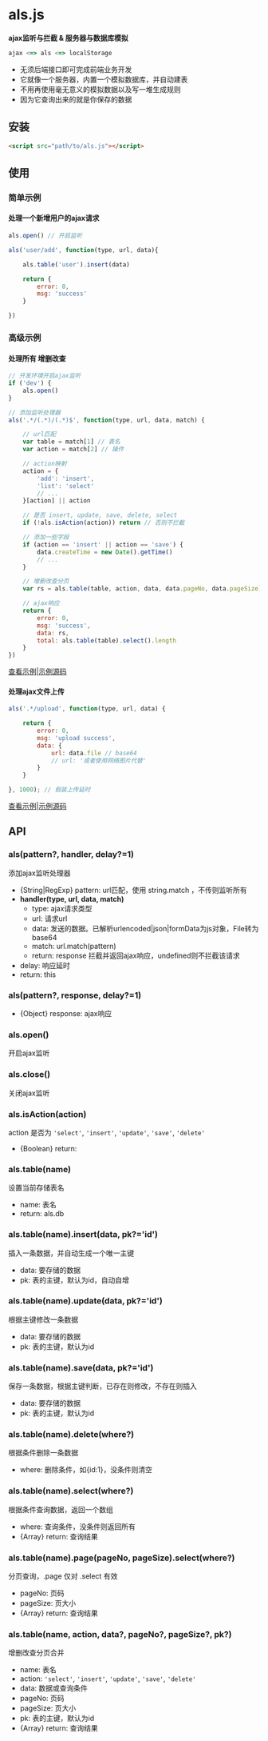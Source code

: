 # als.js

**ajax监听与拦截 & 服务器与数据库模拟**
```javascript
ajax <=> als <=> localStorage
```

* 无须后端接口即可完成前端业务开发
* 它就像一个服务器，内置一个模拟数据库，并自动建表
* 不用再使用毫无意义的模拟数据以及写一堆生成规则
* 因为它查询出来的就是你保存的数据


## 安装
```html
<script src="path/to/als.js"></script>
```

## 使用

### 简单示例

#### 处理一个新增用户的ajax请求

```javascript
als.open() // 开启监听
```
```javascript
als('user/add', function(type, url, data){

    als.table('user').insert(data)

    return {
        error: 0,
        msg: 'success'
    }

})
```

### 高级示例

#### 处理所有 增删改查
```javascript
// 开发环境开启ajax监听
if ('dev') {
    als.open()
}

// 添加监听处理器
als('.*/(.*)/(.*)$', function(type, url, data, match) {

    // url匹配
    var table = match[1] // 表名
    var action = match[2] // 操作

    // action映射
    action = {
        'add': 'insert',
        'list': 'select'
        // ...
    }[action] || action

    // 是否 insert, update, save, delete, select
    if (!als.isAction(action)) return // 否则不拦截

    // 添加一些字段
    if (action == 'insert' || action == 'save') {
        data.createTime = new Date().getTime()
        // ...
    }

    // 增删改查分页
    var rs = als.table(table, action, data, data.pageNo, data.pageSize)

    // ajax响应
    return {
        error: 0,
        msg: 'success',
        data: rs,
        total: als.table(table).select().length
    }
})
```
[查看示例](https://wusfen.github.io/als.js/example.html)|[示例源码](https://github.com/wusfen/als.js/blob/gh-pages/example.html)

#### 处理ajax文件上传
```javascript
als('.*/upload', function(type, url, data) {

    return {
        error: 0,
        msg: 'upload success',
        data: {
            url: data.file // base64
            // url: '或者使用网络图片代替'
        }
    }

}, 1000); // 假装上传延时

```
[查看示例](https://wusfen.github.io/als.js/upload.html)|[示例源码](https://github.com/wusfen/als.js/blob/gh-pages/upload.html)



## API

### als(pattern?, handler, delay?=1)
添加ajax监听处理器
* {String|RegExp} pattern: url匹配，使用 string.match ，不传则监听所有
* **handler(type, url, data, match)**
  * type: ajax请求类型
  * url: 请求url
  * data: 发送的数据。已解析urlencoded|json|formData为js对象，File转为base64
  * match: url.match(pattern)
  * return: response 拦截并返回ajax响应，undefined则不拦截该请求
* delay: 响应延时
* return: this

### als(pattern?, response, delay?=1)
* {Object} response: ajax响应

### als.open()
开启ajax监听

### als.close()
关闭ajax监听

### als.isAction(action)
action 是否为 `'select'`, `'insert'`, `'update'`, `'save'`, `'delete'`
* {Boolean} return:

### als.table(name)
设置当前存储表名
* name: 表名
* return: als.db

### als.table(name).insert(data, pk?='id')
插入一条数据，并自动生成一个唯一主键
* data: 要存储的数据
* pk: 表的主键，默认为id，自动自增

### als.table(name).update(data, pk?='id')
根据主键修改一条数据
* data: 要存储的数据
* pk: 表的主键，默认为id

### als.table(name).save(data, pk?='id')
保存一条数据，根据主键判断，已存在则修改，不存在则插入
* data: 要存储的数据
* pk: 表的主键，默认为id

### als.table(name).delete(where?)
根据条件删除一条数据
* where: 删除条件，如{id:1}，没条件则清空

### als.table(name).select(where?)
根据条件查询数据，返回一个数组
* where: 查询条件，没条件则返回所有
* {Array} return: 查询结果

### als.table(name).page(pageNo, pageSize).select(where?)
分页查询，.page 仅对 .select 有效
* pageNo: 页码
* pageSize: 页大小
* {Array} return: 查询结果

### als.table(name, action, data?, pageNo?, pageSize?, pk?)
增删改查分页合并
* name: 表名
* action: `'select'`, `'insert'`, `'update'`, `'save'`, `'delete'`
* data: 数据或查询条件
* pageNo: 页码
* pageSize: 页大小
* pk: 表的主键，默认为id
* {Array} return: 查询结果